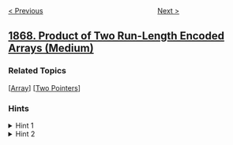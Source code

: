 <!--|This file generated by command(leetcode description); DO NOT EDIT.    |-->
<!--+----------------------------------------------------------------------+-->
<!--|@author    awesee <openset.wang@gmail.com>                           |-->
<!--|@link      https://github.com/awesee                                 |-->
<!--|@home      https://github.com/awesee/leetcode                        |-->
<!--+----------------------------------------------------------------------+-->

[< Previous](../orders-with-maximum-quantity-above-average "Orders With Maximum Quantity Above Average")
　　　　　　　　　　　　　　　　
[Next >](../longer-contiguous-segments-of-ones-than-zeros "Longer Contiguous Segments of Ones than Zeros")

## [1868. Product of Two Run-Length Encoded Arrays (Medium)](https://leetcode.com/problems/product-of-two-run-length-encoded-arrays "两个行程编码数组的积")



### Related Topics
  [[Array](../../tag/array/README.md)]
  [[Two Pointers](../../tag/two-pointers/README.md)]

### Hints
<details>
<summary>Hint 1</summary>
Keep track of the indices on both RLE arrays and join the parts together.
</details>

<details>
<summary>Hint 2</summary>
What is the maximum number of segments if we took the minimum number of elements left on both the current segments every time?
</details>
